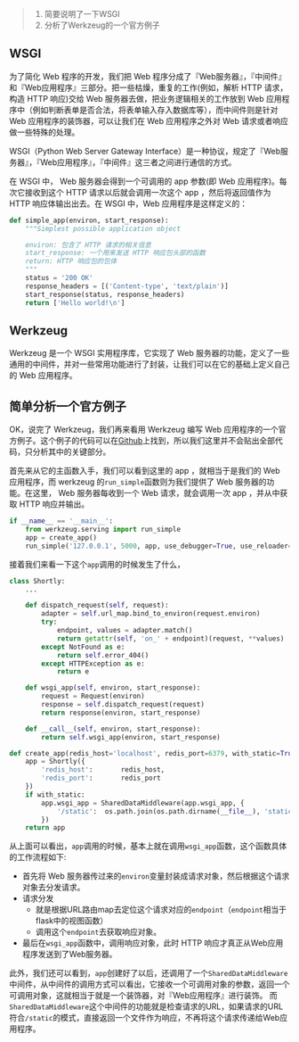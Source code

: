 
> 1. 简要说明了一下WSGI
> 2. 分析了Werkzeug的一个官方例子
<!--more-->

## WSGI

为了简化 Web 程序的开发，我们把 Web 程序分成了『Web服务器』，『中间件』和『Web应用程序』三部分。把一些枯燥，重复的工作(例如，解析 HTTP 请求，构造 HTTP 响应)交给 Web 服务器去做，把业务逻辑相关的工作放到 Web 应用程序中（例如判断表单是否合法，将表单输入存入数据库等），而中间件则是针对 Web 应用程序的装饰器，可以让我们在 Web 应用程序之外对 Web 请求或者响应做一些特殊的处理。

WSGI（Python Web Server Gateway Interface）是一种协议，规定了『Web服务器』，『Web应用程序』，『中间件』这三者之间进行通信的方式。

  在 WSGI 中， Web 服务器会得到一个可调用的 app 参数(即 Web 应用程序)。每次它接收到这个 HTTP 请求以后就会调用一次这个 app ，然后将返回值作为 HTTP 响应体输出出去。在 WSGI 中，Web 应用程序是这样定义的：

```py
def simple_app(environ, start_response):
    """Simplest possible application object

    environ: 包含了 HTTP 请求的相关信息
    start_response: 一个用来发送 HTTP 响应包头部的函数
    return: HTTP 响应包的包体
    """
    status = '200 OK'
    response_headers = [('Content-type', 'text/plain')]
    start_response(status, response_headers)
    return ['Hello world!\n']
```

## Werkzeug

Werkzeug 是一个 WSGI 实用程序库，它实现了 Web 服务器的功能，定义了一些通用的中间件，并对一些常用功能进行了封装，让我们可以在它的基础上定义自己的 Web 应用程序。

## 简单分析一个官方例子

  OK，说完了 Werkzeug，我们再来看用 Werkzeug 编写 Web 应用程序的一个官方例子。这个例子的代码可以在[Github](https://github.com/pallets/werkzeug/tree/master/examples/shortly)上找到，所以我们这里并不会贴出全部代码，只分析其中的关键部分。

  首先来从它的主函数入手，我们可以看到这里的 app ，就相当于是我们的 Web 应用程序，而 werkzeug 的`run_simple`函数则为我们提供了 Web 服务器的功能。在这里， Web 服务器每收到一个 Web 请求，就会调用一次 app ，并从中获取 HTTP 响应并输出。

```py
if __name__ == '__main__':
    from werkzeug.serving import run_simple
    app = create_app()
    run_simple('127.0.0.1', 5000, app, use_debugger=True, use_reloader=True)
```

  接着我们来看一下这个`app`调用的时候发生了什么，

```py
class Shortly:
    ...

    def dispatch_request(self, request):
        adapter = self.url_map.bind_to_environ(request.environ)
        try:
            endpoint, values = adapter.match()
            return getattr(self, 'on_' + endpoint)(request, **values)
        except NotFound as e:
            return self.error_404()
        except HTTPException as e:
            return e

    def wsgi_app(self, environ, start_response):
        request = Request(environ)
        response = self.dispatch_request(request)
        return response(environ, start_response)

    def __call__(self, environ, start_response):
        return self.wsgi_app(environ, start_response)

def create_app(redis_host='localhost', redis_port=6379, with_static=True):
    app = Shortly({
        'redis_host':       redis_host,
        'redis_port':       redis_port
    })
    if with_static:
        app.wsgi_app = SharedDataMiddleware(app.wsgi_app, {
            '/static':  os.path.join(os.path.dirname(__file__), 'static')
        })
    return app
```

从上面可以看出，`app`调用的时候，基本上就在调用`wsgi_app`函数，这个函数具体的工作流程如下:

+ 首先将 Web 服务器传过来的`environ`变量封装成请求对象，然后根据这个请求对象去分发请求。
+ 请求分发
    + 就是根据URL路由map去定位这个请求对应的`endpoint`（`endpoint`相当于flask中的视图函数）
    + 调用这个`endpoint`去获取响应对象。
+ 最后在`wsgi_app`函数中，调用响应对象，此时 HTTP 响应才真正从Web应用程序发送到了Web服务器。

此外，我们还可以看到，`app`创建好了以后，还调用了一个`SharedDataMiddleware`中间件，从中间件的调用方式可以看出，它接收一个可调用对象的参数，返回一个可调用对象，这就相当于就是一个装饰器，对『Web应用程序』进行装饰。
而`SharedDataMiddleware`这个中间件的功能就是检查请求的URL，如果请求的URL符合`/static`的模式，直接返回一个文件作为响应，不再将这个请求传递给Web应用程序。
